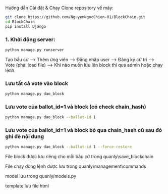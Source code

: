 Hướng dẫn Cài đặt & Chạy
Clone repository về máy:

```bash
git clone https://github.com/NguyenNgocChien-01/BlockChain.git
cd BlockChain
pip install Django
```

### 1. Khởi động server:
```bash
python manage.py runserver
```


Tạo bầu cử --> Thêm ứng viên --> Đăng nhập user --> Đăng ký cử tri --> Vote (phải load file) --> Khi nào muốn lưu lên block thì qua admin hoặc chạy lệnh
### Lưu tất cả vote vào block
``` bash
python manage.py dao_block
````

### Lưu vote của ballot_id=1 và block (có check chain_hash)
``` bash
python manage.py dao_block --ballot-id 1
````

### Lưu vote của ballot_id=1 và block bỏ qua chain_hash cũ sau đó ghi đè nội dung
``` bash
python manage.py dao_block --ballot-id 1 --force-restore
````

File block được lưu riêng cho mỗi bầu cử trong quanly\save_blockchain

File chạy dòng lệnh được lưu trong quanly\management\commands

model lưu trong quanly/models.py

template lưu file html


